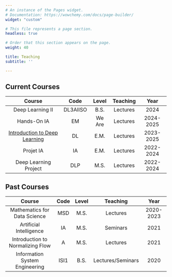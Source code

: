 ```yaml
---
# An instance of the Pages widget.
# Documentation: https://wowchemy.com/docs/page-builder/
widget: "custom"

# This file represents a page section.
headless: true

# Order that this section appears on the page.
weight: 40

title: Teaching
subtitle: ''

---
```


## Current Courses

|Course| Code | Level | Teaching | Year |
|:------:|:---:|:----:|:------:|:----:|
| Deep Learning II| DL3AIISO | B.S. | Lectures | 2024 |
| Hands-On IA| EM | We Are | Lectures | 2024-2025 |
| [Introduction to Deep Learning](https://www.lamsade.dauphine.fr/~averine/EM_IASD/liens.html) | DL | E.M. | Lectures|2023-2025|
| Projet IA | IA | E.M. | Lectures | 2022-2024 |
|Deep Learning Project | DLP | M.S. |Lectures|2022-2024|

## Past Courses

|Course| Code | Level | Teaching | Year |
|:------:|:---:|:----:|:------:|:----:|
|Mathematics for Data Science | MSD | M.S. | Lectures |2020-2023|
|Artificial Intelligence | IA | M.S. |Seminars|2021|
|Introduction to Normalizing Flow | A | M.S. |Lectures|2021|
|Information System Engineering | ISI1 | B.S. | Lectures/Seminars |2020|
